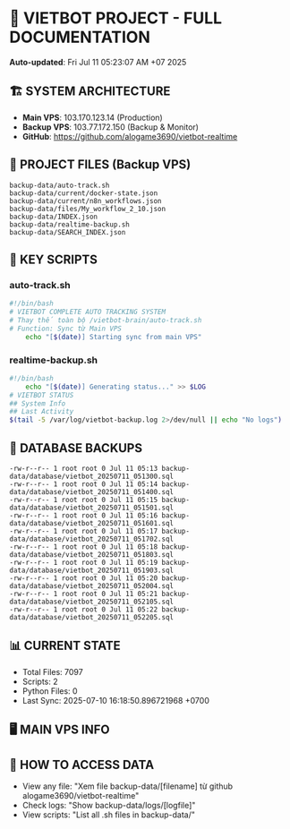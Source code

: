 # 🤖 VIETBOT PROJECT - FULL DOCUMENTATION
**Auto-updated**: Fri Jul 11 05:23:07 AM +07 2025

## 🏗️ SYSTEM ARCHITECTURE
- **Main VPS**: 103.170.123.14 (Production)
- **Backup VPS**: 103.77.172.150 (Backup & Monitor)
- **GitHub**: https://github.com/alogame3690/vietbot-realtime

## 📁 PROJECT FILES (Backup VPS)
```
backup-data/auto-track.sh
backup-data/current/docker-state.json
backup-data/current/n8n_workflows.json
backup-data/files/My_workflow_2_10.json
backup-data/INDEX.json
backup-data/realtime-backup.sh
backup-data/SEARCH_INDEX.json
```

## 🔧 KEY SCRIPTS
### auto-track.sh
```bash
#!/bin/bash
# VIETBOT COMPLETE AUTO TRACKING SYSTEM
# Thay thế toàn bộ /vietbot-brain/auto-track.sh
# Function: Sync từ Main VPS
    echo "[$(date)] Starting sync from main VPS"
```
### realtime-backup.sh
```bash
#!/bin/bash
    echo "[$(date)] Generating status..." >> $LOG
# VIETBOT STATUS
## System Info
## Last Activity
$(tail -5 /var/log/vietbot-backup.log 2>/dev/null || echo "No logs")
```

## 💾 DATABASE BACKUPS
```
-rw-r--r-- 1 root root 0 Jul 11 05:13 backup-data/database/vietbot_20250711_051300.sql
-rw-r--r-- 1 root root 0 Jul 11 05:14 backup-data/database/vietbot_20250711_051400.sql
-rw-r--r-- 1 root root 0 Jul 11 05:15 backup-data/database/vietbot_20250711_051501.sql
-rw-r--r-- 1 root root 0 Jul 11 05:16 backup-data/database/vietbot_20250711_051601.sql
-rw-r--r-- 1 root root 0 Jul 11 05:17 backup-data/database/vietbot_20250711_051702.sql
-rw-r--r-- 1 root root 0 Jul 11 05:18 backup-data/database/vietbot_20250711_051803.sql
-rw-r--r-- 1 root root 0 Jul 11 05:19 backup-data/database/vietbot_20250711_051903.sql
-rw-r--r-- 1 root root 0 Jul 11 05:20 backup-data/database/vietbot_20250711_052004.sql
-rw-r--r-- 1 root root 0 Jul 11 05:21 backup-data/database/vietbot_20250711_052105.sql
-rw-r--r-- 1 root root 0 Jul 11 05:22 backup-data/database/vietbot_20250711_052205.sql
```

## 📊 CURRENT STATE
- Total Files: 7097
- Scripts: 2
- Python Files: 0
- Last Sync: 2025-07-10 16:18:50.896721968 +0700

## 🖥️ MAIN VPS INFO


## 🚨 HOW TO ACCESS DATA
- View any file: "Xem file backup-data/[filename] từ github alogame3690/vietbot-realtime"
- Check logs: "Show backup-data/logs/[logfile]"
- View scripts: "List all .sh files in backup-data/"
